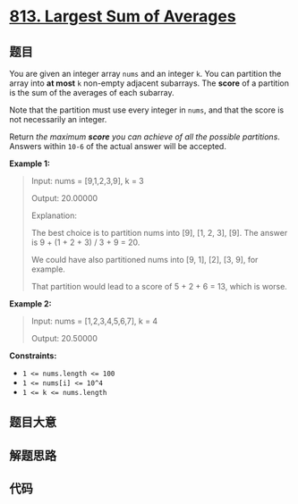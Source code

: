 # [813. Largest Sum of Averages](https://leetcode.com/problems/largest-sum-of-averages/)

## 题目

You are given an integer array `nums` and an integer `k`. You can partition
the array into **at most** `k` non-empty adjacent subarrays. The **score** of
a partition is the sum of the averages of each subarray.

Note that the partition must use every integer in `nums`, and that the score
is not necessarily an integer.

Return _the maximum **score** you can achieve of all the possible partitions_.
Answers within `10-6` of the actual answer will be accepted.

**Example 1:**

> Input: nums = [9,1,2,3,9], k = 3
>
> Output: 20.00000
>
> Explanation:
>
> The best choice is to partition nums into [9], [1, 2, 3], [9]. The answer is 9 + (1 + 2 + 3) / 3 + 9 = 20.
>
> We could have also partitioned nums into [9, 1], [2], [3, 9], for example.
>
> That partition would lead to a score of 5 + 2 + 6 = 13, which is worse.

**Example 2:**

> Input: nums = [1,2,3,4,5,6,7], k = 4
>
> Output: 20.50000

**Constraints:**

- `1 <= nums.length <= 100`
- `1 <= nums[i] <= 10^4`
- `1 <= k <= nums.length`

## 题目大意

## 解题思路

## 代码

```javascript

```

